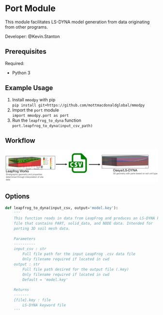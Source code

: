 # Port Module

This module facilitates LS-DYNA model generation from data originating from other programs.

<p>Developer: @Kevin.Stanton</p>


## Prerequisites

Required:
* Python 3
    
## Example Usage

1. Install `mmodpy` with pip <br />
`pip install git+https://github.com/mottmacdonaldglobal/mmodpy`
2. Import the `port` module <br />
`import mmodpy.port as port`
3. Run the `leapfrog_to_dyna` function <br />
`port.leapfrog_to_dyna(input_csv_path)`

## Workflow
![Diagram](https://github.com/mottmacdonaldglobal/mmodpy/blob/main/mmodpy/port/leapfrog_to_dyna.PNG)

## Options    

```python
def leapfrog_to_dyna(input_csv, output='model.key'):
    '''
    This function reads in data from LeapFrog and produces an LS-DYNA keyword
    file that contains PART, solid_data, and NODE data. Intended for
    porting 3D soil mesh data.
    
    Parameters
    ----------     
    input_csv : str
        Full file path for the input LeapFrog .csv data file
        Only filename required if located in cwd
    output : str
        Full file path desired for the output file (.key)
        Only filename required if located in cwd
        Default = 'model.key'
    
    Returns
    -------
    {file}.key : file
        LS-DYNA keyword file
    '''
```
